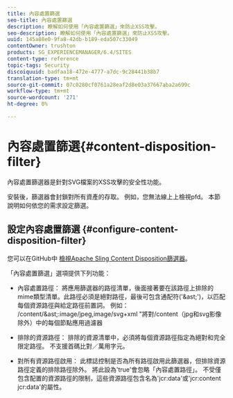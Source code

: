```yaml
---
title: 內容處置篩選
seo-title: 內容處置篩選
description: 瞭解如何使用「內容處置篩選」來防止XSS攻擊。
seo-description: 瞭解如何使用「內容處置篩選」來防止XSS攻擊。
uuid: 145a88e0-9fa8-42db-b189-eda507c33049
contentOwner: trushton
products: SG_EXPERIENCEMANAGER/6.4/SITES
content-type: reference
topic-tags: Security
discoiquuid: badfaa18-472e-4777-a7dc-9c28441b38b7
translation-type: tm+mt
source-git-commit: 07c0280cf0761a28eaf2d8e03a37667aba2a699c
workflow-type: tm+mt
source-wordcount: '271'
ht-degree: 0%

---
```



# 內容處置篩選{#content-disposition-filter}

內容處置篩選器是針對SVG檔案的XSS攻擊的安全性功能。

安裝後，篩選器會封鎖對所有資產的存取。 例如，您無法線上上檢視pfd。 本節說明如何依您的需求設定篩選。

## 設定內容處置篩選 {#configure-content-disposition-filter}

您可以在GitHub中 [檢視Apache Sling Content Disposition篩選器](https://github.com/apache/sling-org-apache-sling-security/blob/master/src/main/java/org/apache/sling/security/impl/ContentDispositionFilterConfiguration.java)。

「內容處置篩選」選項提供下列功能：

* 內容處置路徑： 將應用篩選器的路徑清單，後面接著要在該路徑上排除的mime類型清單。此路徑必須是絕對路徑，最後可包含通配符(&#39;&amp;ast;&#39;)，以匹配每個資源路徑與給定路徑前置詞。 例如： /content/&amp;ast;:image/jpeg,image/svg+xml &quot;將對/content（jpg和svg影像除外）中的每個節點應用過濾器

* 排除的資源路徑： 排除的資源清單中，必須將每個資源路徑指定為絕對和完全限定路徑。 不支援首碼比對／萬用字元。

* 對所有資源路徑啟用： 此標誌控制是否為所有路徑啟用此篩選器，但排除資源路徑定義的排除路徑除外。 將此設為&#39;true&#39;會忽略「內容處置路徑」。 不受僅包含配置的資源路徑的限制，這些資源路徑包含名為&#39;jcr:data&#39;或&#39;jcr:content jcr:data&#39;的屬性。

